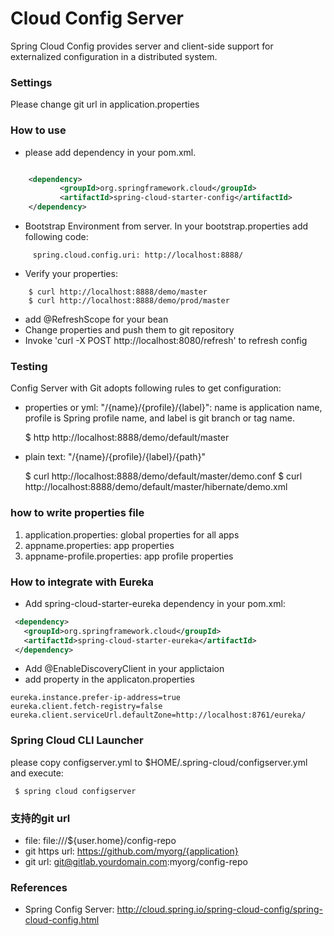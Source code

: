 Cloud Config Server
=====================================
Spring Cloud Config provides server and client-side support for externalized configuration in a distributed system.

### Settings

Please change git url in application.properties

### How to use

* please add dependency in your pom.xml.
```xml

    <dependency>
           <groupId>org.springframework.cloud</groupId>
           <artifactId>spring-cloud-starter-config</artifactId>
    </dependency>
```
* Bootstrap Environment from server. In your bootstrap.properties add following code:
```
     spring.cloud.config.uri: http://localhost:8888/
```
* Verify your properties:
```
    $ curl http://localhost:8888/demo/master
    $ curl http://localhost:8888/demo/prod/master
```
* add @RefreshScope for your bean
* Change properties and push them to git repository
* Invoke 'curl -X POST http://localhost:8080/refresh' to refresh config

### Testing
Config Server with Git adopts following rules to get configuration:

* properties or yml: "/{name}/{profile}/{label}": name is application name, profile is Spring profile name, and label is git branch or tag name.


     $ http http://localhost:8888/demo/default/master


* plain text:  "/{name}/{profile}/{label}/{path}"

     $ curl http://localhost:8888/demo/default/master/demo.conf
     $ curl http://localhost:8888/demo/default/master/hibernate/demo.xml

### how to write properties file

1. application.properties: global properties for all apps
2. appname.properties: app properties
3. appname-profile.properties: app profile properties

### How to integrate with Eureka

* Add spring-cloud-starter-eureka dependency in your pom.xml:
```xml
 <dependency>
   <groupId>org.springframework.cloud</groupId>
   <artifactId>spring-cloud-starter-eureka</artifactId>
 </dependency>
```
* Add @EnableDiscoveryClient in your applictaion
* add property in the applicaton.properties
```properties
eureka.instance.prefer-ip-address=true
eureka.client.fetch-registry=false
eureka.client.serviceUrl.defaultZone=http://localhost:8761/eureka/
```

### Spring Cloud CLI Launcher

please copy configserver.yml to $HOME/.spring-cloud/configserver.yml and execute:

     $ spring cloud configserver

### 支持的git url

* file: file:///${user.home}/config-repo
* git https url: https://github.com/myorg/{application}
* git url: git@gitlab.yourdomain.com:myorg/config-repo

### References

* Spring Config Server: http://cloud.spring.io/spring-cloud-config/spring-cloud-config.html

